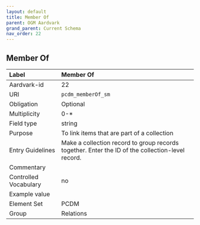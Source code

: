 ```yaml
---
layout: default
title: Member Of
parent: OGM Aardvark
grand_parent: Current Schema
nav_order: 22
---
```


## Member Of

| Label                 | Member Of                                                                                        |
|:----------------------|:-------------------------------------------------------------------------------------------------|
| Aardvark-id           | 22                                                                                               |
| URI                   | `pcdm_memberOf_sm`                                                                               |
| Obligation            | Optional                                                                                         |
| Multiplicity          | 0-*                                                                                              |
| Field type            | string                                                                                           |
| Purpose               | To link items that are part of a collection                                                      |
| Entry Guidelines      | Make a collection record to group records together. Enter the ID of the collection-level record. |
| Commentary            |                                                                                                  |
| Controlled Vocabulary | no                                                                                               |
| Example value         |                                                                                                  |
| Element Set           | PCDM                                                                                             |
| Group                 | Relations                                                                                        |
